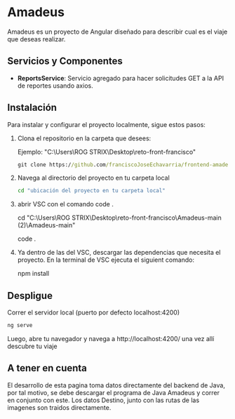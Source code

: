 # Amadeus

Amadeus es un proyecto de Angular diseñado para describir cual es el viaje que deseas realizar.

## Servicios y Componentes
- **ReportsService**: Servicio agregado para hacer solicitudes GET a la API de reportes usando axios.

## Instalación

Para instalar y configurar el proyecto localmente, sigue estos pasos:

1. Clona el repositorio en la carpeta que desees:

   Ejemplo: "C:\Users\ROG STRIX\Desktop\reto-front-francisco"

   ```cmd
   git clone https://github.com/franciscoJoseEchavarria/frontend-amadeus.git
   ```

2. Navega al directorio del proyecto en tu carpeta local

   ```cmd
   cd "ubicación del proyecto en tu carpeta local"
   
   ```

3. abrir VSC con el comando code .

   cd "C:\Users\ROG STRIX\Desktop\reto-front-francisco\Amadeus-main (2)\Amadeus-main"  

   code .

4. Ya dentro de las del VSC, descargar las dependencias que necesita el proyecto. En la terminal de VSC ejecuta el siguient comando:
   
   npm install
  

## Despligue

Correr el servidor local (puerto por defecto localhost:4200)

```bash
ng serve
```

Luego, abre tu navegador y navega a http://localhost:4200/ una vez allí descubre tu viaje

## A tener en cuenta

El desarrollo de esta pagina toma datos directamente del backend de Java, por tal motivo, se debe descargar el programa de Java Amadeus y correr en conjunto con este. Los datos Destino, junto con las rutas de las imagenes son traidos directamente.